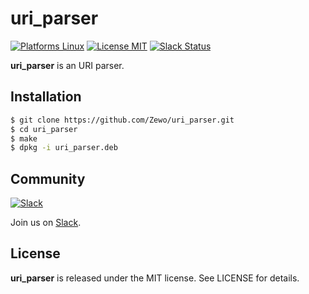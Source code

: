 uri_parser
==========

[![Platforms Linux](https://img.shields.io/badge/Platforms-Linux-lightgray.svg?style=flat)](https://developer.apple.com/swift/)
[![License MIT](https://img.shields.io/badge/License-MIT-blue.svg?style=flat)](https://tldrlegal.com/license/mit-license)
[![Slack Status](https://zewo-slackin.herokuapp.com/badge.svg)](https://zewo-slackin.herokuapp.com)

**uri_parser** is an URI parser.

## Installation

```bash
$ git clone https://github.com/Zewo/uri_parser.git
$ cd uri_parser
$ make
$ dpkg -i uri_parser.deb
```

## Community

[![Slack](http://s13.postimg.org/ybwy92ktf/Slack.png)](https://zewo-slackin.herokuapp.com)

Join us on [Slack](https://zewo-slackin.herokuapp.com).

License
-------

**uri_parser** is released under the MIT license. See LICENSE for details.
